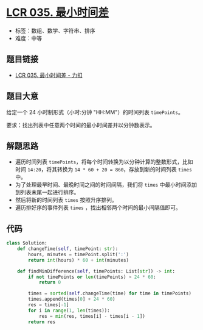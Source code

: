 # [LCR 035. 最小时间差](https://leetcode.cn/problems/569nqc/)

- 标签：数组、数学、字符串、排序
- 难度：中等

## 题目链接

- [LCR 035. 最小时间差 - 力扣](https://leetcode.cn/problems/569nqc/)

## 题目大意

给定一个 24 小时制形式（小时:分钟 "HH:MM"）的时间列表 `timePoints`。

要求：找出列表中任意两个时间的最小时间差并以分钟数表示。

## 解题思路

- 遍历时间列表 `timePoints`，将每个时间转换为以分钟计算的整数形式，比如时间 `14:20`，将其转换为 `14 * 60 + 20 = 860`，存放到新的时间列表 `times` 中。
- 为了处理最早时间、最晚时间之间的时间间隔，我们将 `times` 中最小时间添加到列表末尾一起进行排序。
- 然后将新的时间列表 `times` 按照升序排列。
- 遍历排好序的事件列表 `times` ，找出相邻两个时间的最小间隔值即可。

## 代码

```python
class Solution:
    def changeTime(self, timePoint: str):
        hours, minutes = timePoint.split(':')
        return int(hours) * 60 + int(minutes)

    def findMinDifference(self, timePoints: List[str]) -> int:
        if not timePoints or len(timePoints) > 24 * 60:
            return 0

        times = sorted(self.changeTime(time) for time in timePoints)
        times.append(times[0] + 24 * 60)
        res = times[-1]
        for i in range(1, len(times)):
            res = min(res, times[i] - times[i - 1])
        return res
```


